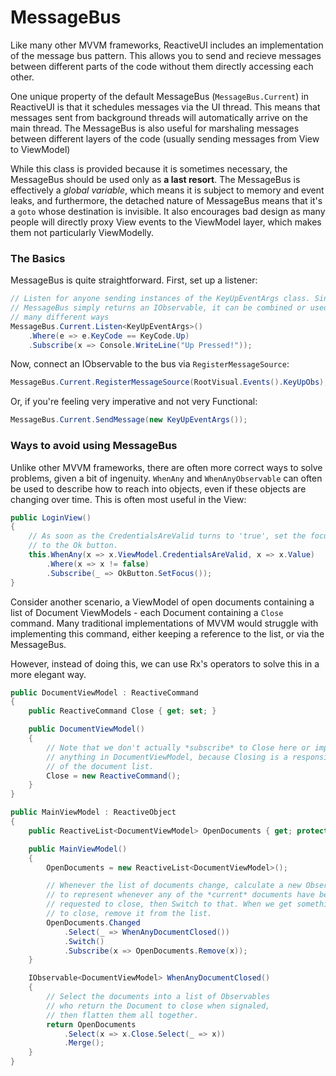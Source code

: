 # MessageBus

Like many other MVVM frameworks, ReactiveUI includes an implementation of the
message bus pattern. This allows you to send and recieve messages between
different parts of the code without them directly accessing each other.

One unique property of the default MessageBus (`MessageBus.Current`) in
ReactiveUI is that it schedules messages via the UI thread. This means that
messages sent from background threads will automatically arrive on the main
thread. The MessageBus is also useful for marshaling messages between
different layers of the code (usually sending messages from View to ViewModel)

While this class is provided because it is sometimes necessary, the MessageBus
should be used only as **a last resort**. The MessageBus is effectively a
*global variable*, which means it is subject to memory and event leaks, and
furthermore, the detached nature of MessageBus means that it's a `goto` whose
destination is invisible. It also encourages bad design as many people will
directly proxy View events to the ViewModel layer, which makes them not
particularly ViewModelly.

### The Basics

MessageBus is quite straightforward. First, set up a listener:

```cs
// Listen for anyone sending instances of the KeyUpEventArgs class. Since
// MessageBus simply returns an IObservable, it can be combined or used in
// many different ways
MessageBus.Current.Listen<KeyUpEventArgs>()
    .Where(e => e.KeyCode == KeyCode.Up)
    .Subscribe(x => Console.WriteLine("Up Pressed!"));
```

Now, connect an IObservable to the bus via `RegisterMessageSource`:

```cs
MessageBus.Current.RegisterMessageSource(RootVisual.Events().KeyUpObs);
```

Or, if you're feeling very imperative and not very Functional:

```cs
MessageBus.Current.SendMessage(new KeyUpEventArgs());
```

### Ways to avoid using MessageBus

Unlike other MVVM frameworks, there are often more correct ways to solve
problems, given a bit of ingenuity. `WhenAny` and `WhenAnyObservable` can
often be used to describe how to reach into objects, even if these objects are
changing over time. This is often most useful in the View:

```cs
public LoginView()
{
    // As soon as the CredentialsAreValid turns to 'true', set the focus
    // to the Ok button.
    this.WhenAny(x => x.ViewModel.CredentialsAreValid, x => x.Value)
        .Where(x => x != false)
        .Subscribe(_ => OkButton.SetFocus());
}
```

Consider another scenario, a ViewModel of open documents containing a list of
Document ViewModels - each Document containing a `Close` command. Many
traditional implementations of MVVM would struggle with implementing this
command, either keeping a reference to the list, or via the MessageBus.

However, instead of doing this, we can use Rx's operators to solve this in a
more elegant way.

```cs
public DocumentViewModel : ReactiveCommand
{
    public ReactiveCommand Close { get; set; }

    public DocumentViewModel() 
    {
        // Note that we don't actually *subscribe* to Close here or implement
        // anything in DocumentViewModel, because Closing is a responsibility
        // of the document list.
        Close = new ReactiveCommand();
    }
}

public MainViewModel : ReactiveObject
{
    public ReactiveList<DocumentViewModel> OpenDocuments { get; protected set; }

    public MainViewModel()
    {
        OpenDocuments = new ReactiveList<DocumentViewModel>();

        // Whenever the list of documents change, calculate a new Observable
        // to represent whenever any of the *current* documents have been
        // requested to close, then Switch to that. When we get something
        // to close, remove it from the list.
        OpenDocuments.Changed
            .Select(_ => WhenAnyDocumentClosed())
            .Switch()
            .Subscribe(x => OpenDocuments.Remove(x));
    }

    IObservable<DocumentViewModel> WhenAnyDocumentClosed()
    {
        // Select the documents into a list of Observables
        // who return the Document to close when signaled,
        // then flatten them all together.
        return OpenDocuments
            .Select(x => x.Close.Select(_ => x))
            .Merge();
    }
}
```
